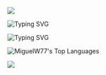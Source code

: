 <p>
  <img src="https://capsule-render.vercel.app/api?type=waving&color=cccccc&height=75&section=header"/>
</p>
<img src="https://readme-typing-svg.demolab.com?font=Fira+Code&size=20&pause=1000&color=CCCCCC&width=435&lines=Hello!;" alt="Typing SVG" />
<p>
  <img src="https://readme-typing-svg.demolab.com?font=Fira+Code&size=10&pause=1000&color=CCCCCC&width=435&lines=My+name+is+Miguel,+I+am+a+systems+developer+from+Brazil.;" alt="Typing SVG">

![MiguelW77's Top Languages](https://github-readme-stats.vercel.app/api/top-langs/?username=MiguelW77&theme=nord&show_icons=true&hide_border=true&layout=compact)
<p>
  <img src="https://capsule-render.vercel.app/api?type=waving&color=cccccc&height=75&section=footer"/>
</p>
